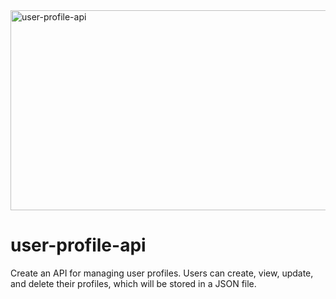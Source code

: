 <img src="https://socialify.git.ci/Nosihle-Mthembu/user-profile-api/image?language=1&owner=1&name=1&stargazers=1&theme=Light" alt="user-profile-api" width="640" height="320" />
<h1> user-profile-api </h1>
<p>Create an API for managing user profiles. Users can create, view, update, and delete their profiles, which will be stored in a JSON file.</p>

